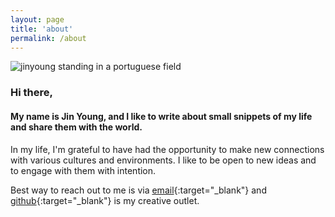 ```yaml
---
layout: page
title: 'about'
permalink: /about
---
```

<div class='profile-pic'>
<img src="{{ site.baseurl }}/assets/images/obidos.jpeg" id='circular' alt='jinyoung standing in a portuguese field'>
</div>

### Hi there,

#### My name is Jin Young, and I like to write about small snippets of my life and share them with the world. 

In my life, I'm grateful to have had the opportunity to make new connections with various cultures and environments. I like to be open to new ideas and to engage with them with intention. 

Best way to reach out to me is via [email](mailto:jinyoungsjourney@gmail.com){:target="_blank"} and [github](https://github.com/jinyoungch0i){:target="_blank"} is my creative outlet.
